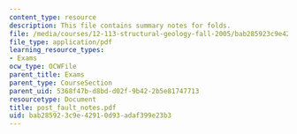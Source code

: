 ```yaml
---
content_type: resource
description: This file contains summary notes for folds.
file: /media/courses/12-113-structural-geology-fall-2005/bab285923c9e42910d93adaf399e23b3_post_fault_notes.pdf
file_type: application/pdf
learning_resource_types:
- Exams
ocw_type: OCWFile
parent_title: Exams
parent_type: CourseSection
parent_uid: 5368f47b-d8bd-d02f-9b42-2b5e81747713
resourcetype: Document
title: post_fault_notes.pdf
uid: bab28592-3c9e-4291-0d93-adaf399e23b3
---
```

